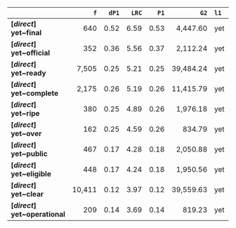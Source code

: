 |                                |    `f` |   `dP1` |   `LRC` |   `P1` |      `G2` | `l1`   | `l2`        |   `f1` |   `f2` |       `N` |   `exp_f` |   `unexp_f` |   `unexp_r` |   `dP2` |   `P2` |   `deltaP_max` |   `deltaP_mean` |   `odds_r_disc` |   `t` |   `MI` | `dataset`   |
|:-------------------------------|-------:|--------:|--------:|-------:|----------:|:-------|:------------|-------:|-------:|----------:|----------:|------------:|------------:|--------:|-------:|---------------:|----------------:|----------------:|------:|-------:|:------------|
| **[_direct_] yet~final**       |    640 |    0.52 |    6.59 |   0.53 |  4,447.60 | yet    | final       | 53,779 |  1,212 | 6,347,362 |     10.27 |      629.73 |        0.98 |    0.01 |   0.01 |           0.52 |            0.27 |            2.12 | 24.89 |   1.79 | direct      |
| **[_direct_] yet~official**    |    352 |    0.36 |    5.56 |   0.37 |  2,112.24 | yet    | official    | 53,779 |    957 | 6,347,362 |      8.11 |      343.89 |        0.98 |    0.01 |   0.01 |           0.36 |            0.18 |            1.84 | 18.33 |   1.64 | direct      |
| **[_direct_] yet~ready**       |  7,505 |    0.25 |    5.21 |   0.25 | 39,484.24 | yet    | ready       | 53,779 | 29,641 | 6,347,362 |    251.14 |    7,253.86 |        0.97 |    0.14 |   0.14 |           0.25 |            0.19 |            1.66 | 83.73 |   1.48 | direct      |
| **[_direct_] yet~complete**    |  2,175 |    0.26 |    5.19 |   0.26 | 11,415.79 | yet    | complete    | 53,779 |  8,263 | 6,347,362 |     70.01 |    2,104.99 |        0.97 |    0.04 |   0.04 |           0.26 |            0.15 |            1.64 | 45.14 |   1.49 | direct      |
| **[_direct_] yet~ripe**        |    380 |    0.25 |    4.89 |   0.26 |  1,976.18 | yet    | ripe        | 53,779 |  1,454 | 6,347,362 |     12.32 |      367.68 |        0.97 |    0.01 |   0.01 |           0.25 |            0.13 |            1.62 | 18.86 |   1.49 | direct      |
| **[_direct_] yet~over**        |    162 |    0.25 |    4.59 |   0.26 |    834.79 | yet    | over        | 53,779 |    632 | 6,347,362 |      5.35 |      156.65 |        0.97 |    0.00 |   0.00 |           0.25 |            0.13 |            1.61 | 12.31 |   1.48 | direct      |
| **[_direct_] yet~public**      |    467 |    0.17 |    4.28 |   0.18 |  2,050.88 | yet    | public      | 53,779 |  2,592 | 6,347,362 |     21.96 |      445.04 |        0.95 |    0.01 |   0.01 |           0.17 |            0.09 |            1.41 | 20.59 |   1.33 | direct      |
| **[_direct_] yet~eligible**    |    448 |    0.17 |    4.24 |   0.18 |  1,950.56 | yet    | eligible    | 53,779 |  2,531 | 6,347,362 |     21.44 |      426.56 |        0.95 |    0.01 |   0.01 |           0.17 |            0.09 |            1.40 | 20.15 |   1.32 | direct      |
| **[_direct_] yet~clear**       | 10,411 |    0.12 |    3.97 |   0.12 | 39,559.63 | yet    | clear       | 53,779 | 83,958 | 6,347,362 |    711.35 |    9,699.65 |        0.93 |    0.18 |   0.19 |           0.18 |            0.15 |            1.31 | 95.06 |   1.17 | direct      |
| **[_direct_] yet~operational** |    209 |    0.14 |    3.69 |   0.14 |    819.23 | yet    | operational | 53,779 |  1,453 | 6,347,362 |     12.31 |      196.69 |        0.94 |    0.00 |   0.00 |           0.14 |            0.07 |            1.30 | 13.61 |   1.23 | direct      |